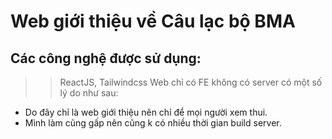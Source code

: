 # Web giới thiệu về Câu lạc bộ BMA 
## Các công nghệ được sử dụng:
>> ReactJS, Tailwindcss
Web chỉ có FE không có server có một số lý do như sau: 
- Do đây chỉ là web giới thiệu nên chỉ để mọi người xem thui.
- Mình làm cũng gấp nên cũng k có nhiều thời gian build server.